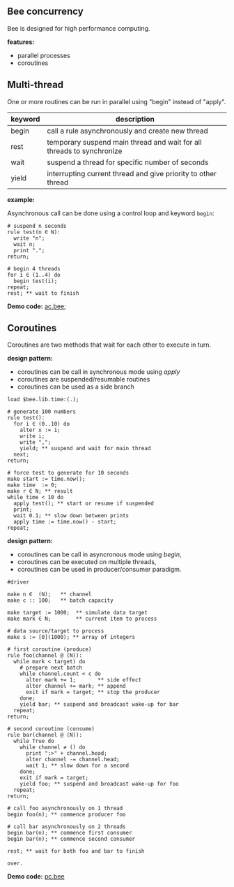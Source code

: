 ## Bee concurrency

Bee is designed for high performance computing.

**features:**

* parallel processes
* coroutines

## Multi-thread

One or more routines can be run in parallel using "begin" instead of "apply".

keyword | description
--------|----------------------------------------------------------------------
begin   | call a rule asynchronously and create new thread
rest    | temporary suspend main thread and wait for all threads to synchronize
wait    | suspend a thread for specific number of seconds
yield   | interrupting current thread and give priority to other thread

**example:**

Asynchronous call can be done using a control loop and keyword `begin`:

```# suspend n seconds
rule test(n ∈ N):
  write "n";
  wait n;
  print ".";
return;
# begin 4 threads
for i ∈ (1..4) do
  begin test(i);
repeat;
rest; ** wait to finish
```

**Demo code:** [ac.bee](../demo/ac.bee);

## Coroutines 

Coroutines are two methods that wait for each other to execute in turn.

**design pattern:**

* coroutines can be call in synchronous mode using _apply_
* coroutines are suspended/resumable routines
* coroutines can be used as a side branch 


```
load $bee.lib.time:(.);

# generate 100 numbers
rule test():
  for i ∈ (0..10) do
    alter x := i;
    write i;
    write ",";
    yield; ** suspend and wait for main thread
  next;
return;

# force test to generate for 10 seconds
make start := time.now();
make time  := 0;
make r ∈ N; ** result
while time < 10 do
  apply test(); ** start or resume if suspended
  print;
  wait 0.1; ** slow down between prints
  apply time := time.now() - start;
repeat;
```

**design pattern:**

* coroutines can be call in asyncronous mode using _begin_,
* coroutines can be executed on multiple threads,
* coroutines can be used in producer/consumer paradigm.

```
#driver

make n ∈  (N);   ** channel
make c :: 100;   ** batch capacity

make target := 1000;  ** simulate data target
make mark ∈ N;        ** current item to process

# data source/target to process
make s := [0](1000); ** array of integers
# first coroutine (produce)
rule foo(channel @ (N)):
  while mark < target) do 
    # prepare next batch
    while channel.count < c do
      alter mark += 1;       ** side effect
      alter channel += mark; ** append
      exit if mark = target; ** stop the producer
    done;
    yield bar; ** suspend and broadcast wake-up for bar
  repeat;  
return;
# second coroutine (consume)
rule bar(channel @ (N)):  
  while True do
    while channel ≠ () do
      print ":>" + channel.head;  
      alter channel -= channel.head;
      wait 1; ** slow down for a second
    done;
    exit if mark = target;          
    yield foo; ** suspend and broadcast wake-up for foo
  repeat;  
return;
# call foo asynchronously on 1 thread
begin foo(n); ** commence producer foo 

# call bar asynchronously on 2 threads
begin bar(n); ** commence first consumer
begin bar(n); ** commence second consumer

rest; ** wait for both foo and bar to finish

over.
``` 

**Demo code:** [pc.bee](../demo/pc.bee)
